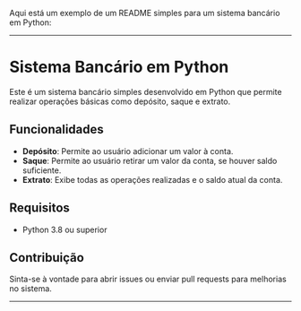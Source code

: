 Aqui está um exemplo de um README simples para um sistema bancário em Python:

---

# Sistema Bancário em Python

Este é um sistema bancário simples desenvolvido em Python que permite realizar operações básicas como depósito, saque e extrato.

## Funcionalidades

- **Depósito**: Permite ao usuário adicionar um valor à conta.
- **Saque**: Permite ao usuário retirar um valor da conta, se houver saldo suficiente.
- **Extrato**: Exibe todas as operações realizadas e o saldo atual da conta.

## Requisitos

- Python 3.8 ou superior

## Contribuição

Sinta-se à vontade para abrir issues ou enviar pull requests para melhorias no sistema.

---
